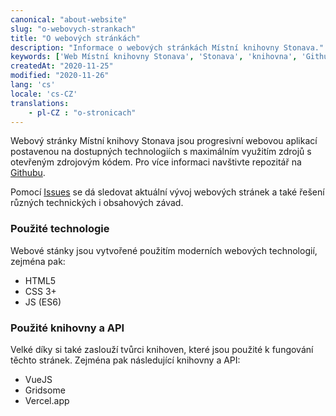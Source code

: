 ```yaml
---
canonical: "about-website"
slug: "o-webovych-strankach"
title: "O webových stránkách"
description: "Informace o webových stránkách Místní knihovny Stonava."
keywords: ['Web Místní knihovny Stonava', 'Stonava', 'knihovna', 'Github', 'OpenSource']
createdAt: "2020-11-25"
modified: "2020-11-26"
lang: 'cs'
locale: 'cs-CZ'
translations:
    - pl-CZ : "o-stronicach"
---
```


Webový stránky Místní knihovy Stonava jsou progresivní webovou aplikací
postavenou na dostupných technologiích s maximálním využitím zdrojů s otevřeným
zdrojovým kódem. Pro více informaci navštivte repozitář
na [Githubu](https://github.com/michto01/knihovna.stonava.cz/).

Pomocí [Issues](https://github.com/michto01/knihovna.stonava.cz/issues) se dá
sledovat aktuální vývoj webových stránek a také řešení různých technických
i obsahových závad.

### Použité technologie

Webové stánky jsou vytvořené použitím moderních webových technologií,
zejména pak:

- HTML5
- CSS 3+
- JS (ES6)

### Použité knihovny a API

Velké díky si také zaslouží tvůrci knihoven, které jsou použité k fungování
těchto stránek. Zejména pak následující knihovny a API:

- VueJS
- Gridsome
- Vercel.app